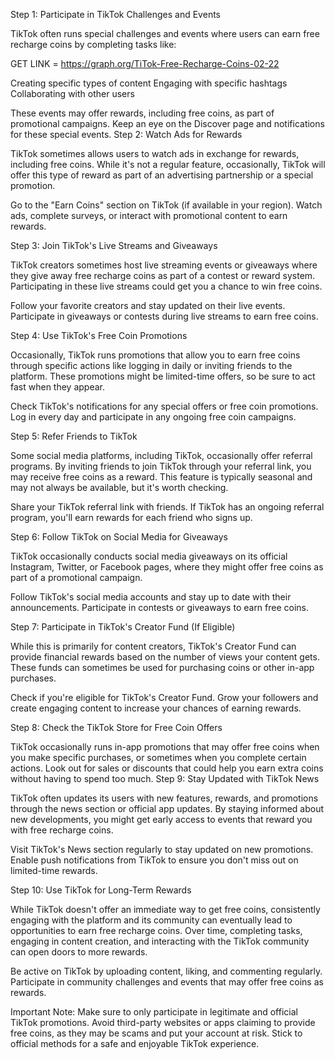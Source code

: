 Step 1: Participate in TikTok Challenges and Events

TikTok often runs special challenges and events where users can earn
free recharge coins by completing tasks like:

GET LINK = https://graph.org/TiTok-Free-Recharge-Coins-02-22

Creating specific types of content Engaging with specific hashtags
Collaborating with other users

These events may offer rewards, including free coins, as part of
promotional campaigns. Keep an eye on the Discover page and
notifications for these special events. Step 2: Watch Ads for Rewards

TikTok sometimes allows users to watch ads in exchange for rewards,
including free coins. While it's not a regular feature, occasionally,
TikTok will offer this type of reward as part of an advertising
partnership or a special promotion.

Go to the "Earn Coins" section on TikTok (if available in your region).
Watch ads, complete surveys, or interact with promotional content to
earn rewards.

Step 3: Join TikTok's Live Streams and Giveaways

TikTok creators sometimes host live streaming events or giveaways where
they give away free recharge coins as part of a contest or reward
system. Participating in these live streams could get you a chance to
win free coins.

Follow your favorite creators and stay updated on their live events.
Participate in giveaways or contests during live streams to earn free
coins.

Step 4: Use TikTok's Free Coin Promotions

Occasionally, TikTok runs promotions that allow you to earn free coins
through specific actions like logging in daily or inviting friends to
the platform. These promotions might be limited-time offers, so be sure
to act fast when they appear.

Check TikTok's notifications for any special offers or free coin
promotions. Log in every day and participate in any ongoing free coin
campaigns.

Step 5: Refer Friends to TikTok

Some social media platforms, including TikTok, occasionally offer
referral programs. By inviting friends to join TikTok through your
referral link, you may receive free coins as a reward. This feature is
typically seasonal and may not always be available, but it's worth
checking.

Share your TikTok referral link with friends. If TikTok has an ongoing
referral program, you'll earn rewards for each friend who signs up.

Step 6: Follow TikTok on Social Media for Giveaways

TikTok occasionally conducts social media giveaways on its official
Instagram, Twitter, or Facebook pages, where they might offer free coins
as part of a promotional campaign.

Follow TikTok's social media accounts and stay up to date with their
announcements. Participate in contests or giveaways to earn free coins.

Step 7: Participate in TikTok's Creator Fund (If Eligible)

While this is primarily for content creators, TikTok\'s Creator Fund can
provide financial rewards based on the number of views your content
gets. These funds can sometimes be used for purchasing coins or other
in-app purchases.

Check if you're eligible for TikTok's Creator Fund. Grow your followers
and create engaging content to increase your chances of earning rewards.

Step 8: Check the TikTok Store for Free Coin Offers

TikTok occasionally runs in-app promotions that may offer free coins
when you make specific purchases, or sometimes when you complete certain
actions. Look out for sales or discounts that could help you earn extra
coins without having to spend too much. Step 9: Stay Updated with TikTok
News

TikTok often updates its users with new features, rewards, and
promotions through the news section or official app updates. By staying
informed about new developments, you might get early access to events
that reward you with free recharge coins.

Visit TikTok's News section regularly to stay updated on new promotions.
Enable push notifications from TikTok to ensure you don't miss out on
limited-time rewards.

Step 10: Use TikTok for Long-Term Rewards

While TikTok doesn't offer an immediate way to get free coins,
consistently engaging with the platform and its community can eventually
lead to opportunities to earn free recharge coins. Over time, completing
tasks, engaging in content creation, and interacting with the TikTok
community can open doors to more rewards.

Be active on TikTok by uploading content, liking, and commenting
regularly. Participate in community challenges and events that may offer
free coins as rewards.

Important Note: Make sure to only participate in legitimate and official
TikTok promotions. Avoid third-party websites or apps claiming to
provide free coins, as they may be scams and put your account at risk.
Stick to official methods for a safe and enjoyable TikTok experience.
